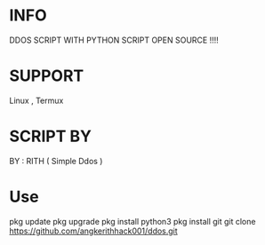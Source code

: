 # INFO
DDOS SCRIPT WITH PYTHON SCRIPT OPEN SOURCE !!!!
# SUPPORT
Linux , Termux
# SCRIPT BY
BY : RITH ( Simple Ddos )
# Use
pkg update
pkg upgrade
pkg install python3
pkg install git
git clone https://github.com/angkerithhack001/ddos.git

